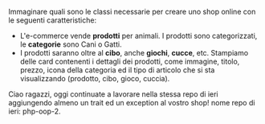 Immaginare quali sono le classi necessarie per creare uno shop online con le seguenti caratteristiche:

 - L'e-commerce vende **prodotti** per animali. I prodotti sono categorizzati, le **categorie** sono Cani o Gatti.
 - I prodotti saranno oltre al **cibo**, anche **giochi**, **cucce**, etc. 
 Stampiamo delle card contenenti i dettagli dei prodotti, come immagine, titolo, prezzo, icona della categoria ed il tipo di articolo che si sta visualizzando (prodotto, cibo, gioco, cuccia).

 Ciao ragazzi,
oggi continuate a lavorare nella stessa repo di ieri aggiungendo almeno un trait ed un exception al vostro shop! nome repo di ieri: php-oop-2.